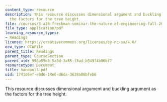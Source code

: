 ```yaml
---
content_type: resource
description: This resource discusses dimensional argument and buckling argument as
  the factors for the tree height.
file: /courses/3-a26-freshman-seminar-the-nature-of-engineering-fall-2005/1741d6efe0d614e6d6da3638a06bfeb6_handout3.pdf
file_type: application/pdf
learning_resource_types:
- Readings
license: https://creativecommons.org/licenses/by-nc-sa/4.0/
ocw_type: OCWFile
parent_title: Readings
parent_type: CourseSection
parent_uid: 556a55d3-5a3d-3a55-f3ad-b549f4b06bf7
resourcetype: Document
title: handout3.pdf
uid: 1741d6ef-e0d6-14e6-d6da-3638a06bfeb6
---
```

This resource discusses dimensional argument and buckling argument as the factors for the tree height.